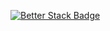 [![Better Stack Badge](https://uptime.betterstack.com/status-badges/v1/monitor/ojpm.svg)](https://uptime.betterstack.com/?utm_source=status_badge)
